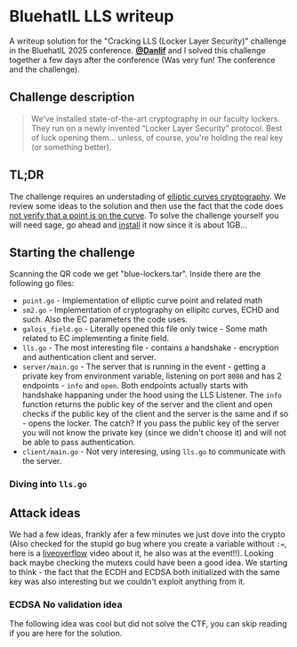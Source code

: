 # BluehatIL LLS writeup
A writeup solution for the "Cracking LLS (Locker Layer Security)" challenge in the BluehatIL 2025 conference. **[@Danlif](https://github.com/Danlif1/Danlif1)** and I solved this challenge together a few days after the conference (Was very fun! The conference and the challenge).

## Challenge description
> We’ve installed state-of-the-art cryptography in our faculty lockers. They run on a newly invented “Locker Layer Security” protocol. Best of luck opening them... unless, of course, you're holding the real key (or something better).

## TL;DR
The challenge requires an understading of [elliptic curves cryptography](https://en.wikipedia.org/wiki/Elliptic_curve). We review some ideas to the solution and then use the fact that the code does [not verify that a point is on the curve](https://github.com/elikaski/ECC_Attacks?tab=readme-ov-file#Not-verifying-that-a-point-is-on-the-curve). To solve the challenge yourself you will need sage, go ahead and [install](https://doc.sagemath.org/html/en/installation/index.html) it now since it is about 1GB...

## Starting the challenge

Scanning the QR code we get "blue-lockers.tar". Inside there are the following go files:
* `point.go` - Implementation of elliptic curve point and related math
* `sm2.go` - Implementation of cryptography on ellipitc curves, ECHD and such. Also the EC parameters the code uses.
* `galois_field.go` - Literally opened this file only twice - Some math related to EC implementing a finite field.
* `lls.go` - The most interesting file - contains a handshake - encryption and authentication client and server.
* `server/main.go` - The server that is running in the event - getting a private key from environment variable, listening on port `8080` and has 2 endpoints - `info` and `open`. Both endpoints actually starts with handshake happaning under the hood using the LLS Listener. The `info` function returns the public key of the server and the client and open checks if the public key of the client and the server is the same and if so - opens the locker. The catch? If you pass the public key of the server you will not know the private key (since we didn't choose it) and will not be able to pass authentication.
* `client/main.go` - Not very interesing, using `lls.go` to communicate with the server.

### Diving into `lls.go`

## Attack ideas
We had a few ideas, frankly afer a few minutes we just dove into the crypto (Also checked for the stupid go bug where you create a variable without `:=`, here is a [liveoverflow](https://www.youtube.com/watch?v=wVknDjTgQoo&ab_channel=LiveOverflow) video about it, he also was at the event!!). Looking back maybe checking the mutexs could have been a good idea. We starting to think - the fact that the ECDH and ECDSA both initialized with the same key was also interesting but we couldn't exploit anything from it.

### ECDSA No validation idea
The following idea was cool but did not solve the CTF, you can skip reading if you are here for the solution.  

### 
